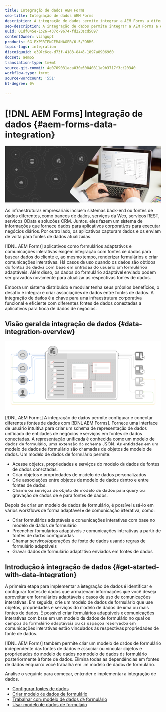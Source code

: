 ```yaml
---
title: Integração de dados AEM Forms
seo-title: Integração de dados AEM Forms
description: A integração de dados permite integrar a AEM Forms a diferentes fontes de dados e criar um modelo de dados de formulário para criar e trabalhar com formulários adaptáveis e comunicações interativas.
seo-description: A integração de dados permite integrar a AEM Forms a diferentes fontes de dados e criar um modelo de dados de formulário para criar e trabalhar com formulários adaptáveis e comunicações interativas.
uuid: 01df045e-1b26-437c-9674-fd223ecd5097
contentOwner: vishgupt
products: SG_EXPERIENCEMANAGER/6.5/FORMS
topic-tags: integration
discoiquuid: e397c6ce-d73f-4183-8445-1897a8906960
docset: aem65
translation-type: tm+mt
source-git-commit: 4e0709031aca030e50840811a9b3717f3cb20340
workflow-type: tm+mt
source-wordcount: '551'
ht-degree: 0%

---
```



# [!DNL AEM Forms] Integração de dados  {#aem-forms-data-integration}

![](do-not-localize/data-integeration.png)

As infraestruturas empresariais incluem sistemas back-end ou fontes de dados diferentes, como bancos de dados, serviços da Web, serviços REST, serviços OData e soluções CRM. Juntos, eles fazem um sistema de informações que fornece dados para aplicativos corporativos para executar negócios diários. Por outro lado, os aplicativos capturam dados e os enviam de volta para fontes de dados atualizadas.

[!DNL AEM Forms] aplicativos como formulários adaptativos e comunicações interativas exigem integração com fontes de dados para buscar dados do cliente e, ao mesmo tempo, renderizar formulários e criar comunicações interativas. Há casos de uso quando os dados são obtidos de fontes de dados com base em entradas do usuário em formulários adaptáveis. Além disso, os dados do formulário adaptável enviado podem ser gravados novamente para atualizar as respectivas fontes de dados.

Embora um sistema distribuído e modular tenha seus próprios benefícios, o desafio é integrar e criar associações de dados entre fontes de dados. A integração de dados é a chave para uma infraestrutura corporativa funcional e eficiente com diferentes fontes de dados conectadas a aplicativos para troca de dados de negócios.

## Visão geral da integração de dados {#data-integration-overview}

![aem-forms-data-integeration](assets/aem-forms-data-integeration.png)

[!DNL AEM Forms] A integração de dados permite configurar e conectar diferentes fontes de dados com  [!DNL AEM Forms]. Fornece uma interface de usuário intuitiva para criar um schema de representação de dados unificado de entidades de negócios e serviços em fontes de dados conectadas. A representação unificada é conhecida como um modelo de dados de formulário, uma extensão do schema JSON. As entidades em um modelo de dados de formulário são chamadas de objetos de modelo de dados. Um modelo de dados de formulário permite:

* Acesse objetos, propriedades e serviços do modelo de dados de fontes de dados conectadas.
* Criar objetos e propriedades de modelo de dados personalizados
* Crie associações entre objetos de modelo de dados dentro e entre fontes de dados.
* Chame os serviços de objeto de modelo de dados para query ou gravação de dados de e para fontes de dados.

Depois de criar um modelo de dados de formulário, é possível usá-lo em vários workflows de forma adaptável e de comunicação interativa, como:

* Criar formulários adaptáveis e comunicações interativas com base no modelo de dados de formulário
* Preencher formulários adaptáveis e comunicações interativas a partir de fontes de dados configuradas
* Chamar serviços/operações de fonte de dados usando regras de formulário adaptáveis
* Gravar dados de formulário adaptativo enviados em fontes de dados

## Introdução à integração de dados {#get-started-with-data-integration}

A primeira etapa para implementar a integração de dados é identificar e configurar fontes de dados que armazenam informações que você deseja aproveitar em formulários adaptáveis e casos de uso de comunicações interativas. Em seguida, crie um modelo de dados de formulário que use objetos, propriedades e serviços do modelo de dados de uma ou mais fontes de dados. É possível criar formulários adaptáveis e comunicações interativas com base em um modelo de dados de formulário no qual os campos de formulário adaptáveis ou os espaços reservados em comunicações interativas estão vinculados às respectivas propriedades de fonte de dados.

[!DNL AEM Forms] também permite criar um modelo de dados de formulário independente das fontes de dados e associar ou vincular objetos e propriedades do modelo de dados no modelo de dados de formulário posteriormente à fonte de dados. Elimina todas as dependências em fontes de dados enquanto você trabalha em um modelo de dados de formulário.

Analise o seguinte para começar, entender e implementar a integração de dados.

* [Configurar fontes de dados](../../forms/using/configure-data-sources.md)
* [Criar modelo de dados de formulário](../../forms/using/create-form-data-models.md)
* [Trabalhar com modelo de dados de formulário](../../forms/using/work-with-form-data-model.md)
* [Usar modelo de dados de formulário](../../forms/using/using-form-data-model.md)

